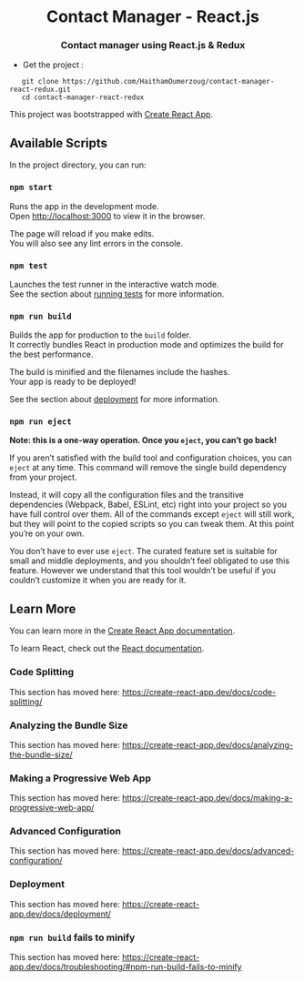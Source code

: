 <h1 align="center">Contact Manager - React.js</h1>
<h3 align="center">Contact manager using <b>React.js</b> & <b>Redux</b></h3>

*  Get the project :
```git
   git clone https://github.com/HaithamOumerzoug/contact-manager-react-redux.git
   cd contact-manager-react-redux
```

This project was bootstrapped with [Create React App](https://github.com/facebook/create-react-app).

## Available Scripts

In the project directory, you can run:

### `npm start`

Runs the app in the development mode.<br />
Open [http://localhost:3000](http://localhost:3000) to view it in the browser.

The page will reload if you make edits.<br />
You will also see any lint errors in the console.

### `npm test`

Launches the test runner in the interactive watch mode.<br />
See the section about [running tests](https://create-react-app.dev/docs/running-tests/) for more information.

### `npm run build`

Builds the app for production to the `build` folder.<br />
It correctly bundles React in production mode and optimizes the build for the best performance.

The build is minified and the filenames include the hashes.<br />
Your app is ready to be deployed!

See the section about [deployment](https://create-react-app.dev/docs/deployment/) for more information.

### `npm run eject`

**Note: this is a one-way operation. Once you `eject`, you can’t go back!**

If you aren’t satisfied with the build tool and configuration choices, you can `eject` at any time. This command will remove the single build dependency from your project.

Instead, it will copy all the configuration files and the transitive dependencies (Webpack, Babel, ESLint, etc) right into your project so you have full control over them. All of the commands except `eject` will still work, but they will point to the copied scripts so you can tweak them. At this point you’re on your own.

You don’t have to ever use `eject`. The curated feature set is suitable for small and middle deployments, and you shouldn’t feel obligated to use this feature. However we understand that this tool wouldn’t be useful if you couldn’t customize it when you are ready for it.

## Learn More

You can learn more in the [Create React App documentation](https://create-react-app.dev/docs/getting-started/).

To learn React, check out the [React documentation](https://reactjs.org/).

### Code Splitting

This section has moved here: https://create-react-app.dev/docs/code-splitting/

### Analyzing the Bundle Size

This section has moved here: https://create-react-app.dev/docs/analyzing-the-bundle-size/

### Making a Progressive Web App

This section has moved here: https://create-react-app.dev/docs/making-a-progressive-web-app/

### Advanced Configuration

This section has moved here: https://create-react-app.dev/docs/advanced-configuration/

### Deployment

This section has moved here: https://create-react-app.dev/docs/deployment/

### `npm run build` fails to minify

This section has moved here: https://create-react-app.dev/docs/troubleshooting/#npm-run-build-fails-to-minify
